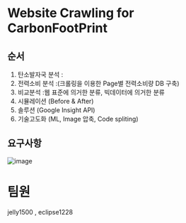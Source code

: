 # Website Crawling for CarbonFootPrint
## 순서
1. 탄소발자국 분석 :  
2. 전력소비 분석 :(크롤링을 이용한 Page별 전력소비량 DB 구축) 
3. 비교분석 :웹 표준에 의거한 분류, 빅데이터에 의거한 분류
4. 시뮬레이션 (Before & After) 
5. 솔루션 (Google Insight API)
6. 기술고도화 (ML, Image 압축, Code spliting)

## 요구사항
![image](https://github.com/user-attachments/assets/241b8e0b-f4e2-4842-9ac1-8eb8753d372d)

# 팀원
jelly1500 , eclipse1228
 

